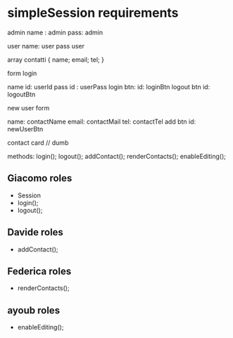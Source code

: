 # simpleSession requirements
admin 
name : admin
pass: admin

user
name: user
pass user

array contatti {
name;
email;
tel;
}

form login

name id: userId
pass id : userPass
login btn: id: loginBtn
logout btn id: logoutBtn

new user form

name: contactName
email: contactMail
tel: contactTel
add btn id: newUserBtn

contact card
// dumb

methods:
login();
logout();
addContact();
renderContacts();
enableEditing();

## Giacomo roles 
- Session 
- login();
- logout();
## Davide roles
- addContact();
## Federica roles
- renderContacts();
## ayoub roles
- enableEditing();
